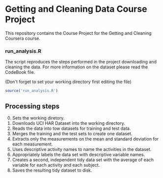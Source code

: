 Getting and Cleaning Data Course Project
========================================

This repository contains the Course Project for the Getting and Cleaning Coursera course.

### run_analysis.R

The script reproduces the steps performed in the project downloading and cleaning the data. For more information on the dataset please read the CodeBook file.

(Don't forget to set your working directory first editing the file)

```r
source('run_analysis.R')
```

## Processing steps

0. Sets the working diretory.
1. Downloads UCI HAR Dataset into the working directory.
2. Reads the data into tow datasets for training and test data.
3. Merges the training and the test sets to create one dataset.
4. Extracts only the measurements on the mean and standard deviation for each measurement. 
5. Uses descriptive activity names to name the activities in the dataset.
6. Appropriately labels the data set with descriptive variable names.
7. Creates a second, independent tidy data set with the average of each variable for each activity and each subject.
8. Saves the resulting tidy dataset to disk.

